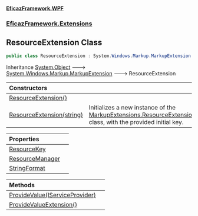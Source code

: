 #### [EficazFramework.WPF](EficazFrameworkWPF.md 'EficazFramework WPF')
### [EficazFramework.Extensions](EficazFrameworkWPF.md#EficazFramework.Extensions 'EficazFramework.Extensions')

## ResourceExtension Class

```csharp
public class ResourceExtension : System.Windows.Markup.MarkupExtension
```

Inheritance [System.Object](https://docs.microsoft.com/en-us/dotnet/api/System.Object 'System.Object') &#129106; [System.Windows.Markup.MarkupExtension](https://docs.microsoft.com/en-us/dotnet/api/System.Windows.Markup.MarkupExtension 'System.Windows.Markup.MarkupExtension') &#129106; ResourceExtension

| Constructors | |
| :--- | :--- |
| [ResourceExtension()](EficazFramework.Extensions/ResourceExtension/ResourceExtension().md 'EficazFramework.Extensions.ResourceExtension.ResourceExtension()') | |
| [ResourceExtension(string)](EficazFramework.Extensions/ResourceExtension/ResourceExtension(string).md 'EficazFramework.Extensions.ResourceExtension.ResourceExtension(string)') | Initializes a new instance of the [MarkupExtensions.ResourceExtension](https://docs.microsoft.com/en-us/dotnet/api/MarkupExtensions.ResourceExtension 'MarkupExtensions.ResourceExtension') class, with the provided initial key. |

| Properties | |
| :--- | :--- |
| [ResourceKey](EficazFramework.Extensions/ResourceExtension/ResourceKey.md 'EficazFramework.Extensions.ResourceExtension.ResourceKey') | |
| [ResourceManager](EficazFramework.Extensions/ResourceExtension/ResourceManager.md 'EficazFramework.Extensions.ResourceExtension.ResourceManager') | |
| [StringFormat](EficazFramework.Extensions/ResourceExtension/StringFormat.md 'EficazFramework.Extensions.ResourceExtension.StringFormat') | |

| Methods | |
| :--- | :--- |
| [ProvideValue(IServiceProvider)](EficazFramework.Extensions/ResourceExtension/ProvideValue(IServiceProvider).md 'EficazFramework.Extensions.ResourceExtension.ProvideValue(System.IServiceProvider)') | |
| [ProvideValueExtension()](EficazFramework.Extensions/ResourceExtension/ProvideValueExtension().md 'EficazFramework.Extensions.ResourceExtension.ProvideValueExtension()') | |
